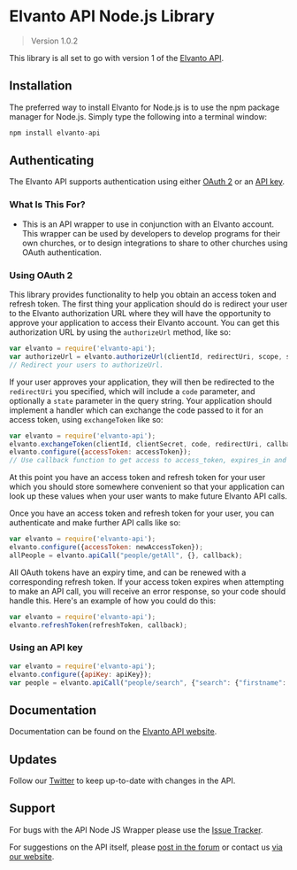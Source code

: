 # Elvanto API Node.js Library

> Version 1.0.2

This library is all set to go with version 1 of the <a href="https://www.elvanto.com/api/" target="_blank">Elvanto API</a>.

## Installation

The preferred way to install Elvanto for Node.js is to use the npm package manager for Node.js. Simply type the following into a terminal window:

```js
npm install elvanto-api
```

## Authenticating

The Elvanto API supports authentication using either <a href="https://www.elvanto.com/api/getting-started/#oauth" target="_blank">OAuth 2</a> or an <a href="https://www.elvanto.com/api/getting-started/#api_key" target="_blank">API key</a>.

### What Is This For?

* This is an API wrapper to use in conjunction with an Elvanto account. This wrapper can be used by developers to develop programs for their own churches, or to design integrations to share to other churches using OAuth authentication.

### Using OAuth 2

This library provides functionality to help you obtain an access token and refresh token. The first thing your application should do is redirect your user to the Elvanto authorization URL where they will have the opportunity to approve your application to access their Elvanto account. You can get this authorization URL by using the `authorizeUrl` method, like so:

```js
var elvanto = require('elvanto-api');
var authorizeUrl = elvanto.authorizeUrl(clientId, redirectUri, scope, state);
// Redirect your users to authorizeUrl.
```

If your user approves your application, they will then be redirected to the `redirectUri` you specified, which will include a `code` parameter, and optionally a `state` parameter in the query string. Your application should implement a handler which can exchange the code passed to it for an access token, using `exchangeToken` like so:

```js
var elvanto = require('elvanto-api');
elvanto.exchangeToken(clientId, clientSecret, code, redirectUri, callback);
elvanto.configure({accessToken: accessToken});
// Use callback function to get access to access_token, expires_in and refresh_token.
```

At this point you have an access token and refresh token for your user which you should store somewhere convenient so that your application can look up these values when your user wants to make future Elvanto API calls.

Once you have an access token and refresh token for your user, you can authenticate and make further API calls like so:

```js
var elvanto = require('elvanto-api');
elvanto.configure({accessToken: newAccessToken});
allPeople = elvanto.apiCall("people/getAll", {}, callback);
```

All OAuth tokens have an expiry time, and can be renewed with a corresponding refresh token. If your access token expires when attempting to make an API call, you will receive an error response, so your code should handle this. Here's an example of how you could do this:

```js
var elvanto = require('elvanto-api');
elvanto.refreshToken(refreshToken, callback);
```

### Using an API key

```js
var elvanto = require('elvanto-api');
elvanto.configure({apiKey: apiKey});
var people = elvanto.apiCall("people/search", {"search": {"firstname": firstname}}, callback);
```

## Documentation

Documentation can be found on the <a href="https://www.elvanto.com/api/" target="_blank">Elvanto API website</a>.

## Updates

Follow our <a href="http://twitter.com/ElvantoAPI" target="_blank">Twitter</a> to keep up-to-date with changes in the API.

## Support

For bugs with the API Node JS Wrapper please use the <a href="https://github.com/elvanto/api-node/issues">Issue Tracker</a>.

For suggestions on the API itself, please <a href="http://support.elvanto.com/support/discussions/forums/1000123316" target="_blank">post in the forum</a> or contact us <a href="http://support.elvanto.com/support/tickets/new/" target="_blank">via our website</a>.
